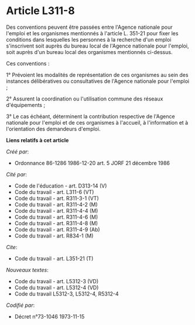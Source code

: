 # Article L311-8

Des conventions peuvent être passées entre l'Agence nationale pour l'emploi et les organismes mentionnés à l'article L.
351-21 pour fixer les conditions dans lesquelles les personnes à la recherche d'un emploi s'inscrivent soit auprès du bureau
local de l'Agence nationale pour l'emploi, soit auprès d'un bureau local des organismes mentionnés ci-dessus.

Ces conventions :

1° Prévoient les modalités de représentation de ces organismes au sein des instances délibératives ou consultatives de
l'Agence nationale pour l'emploi ;

2° Assurent la coordination ou l'utilisation commune des réseaux d'équipements ;

3° Le cas échéant, déterminent la contribution respective de l'Agence nationale pour l'emploi et de ces organismes à
l'accueil, à l'information et à l'orientation des demandeurs d'emploi.

**Liens relatifs à cet article**

_Créé par_:

  - Ordonnance 86-1286 1986-12-20 art. 5 JORF 21 décembre 1986

_Cité par_:

  - Code de l'éducation - art. D313-14 (V)
  - Code du travail - art. L311-6 (VT)
  - Code du travail - art. R311-3-1 (VT)
  - Code du travail - art. R311-4-2 (M)
  - Code du travail - art. R311-4-4 (M)
  - Code du travail - art. R311-4-6 (M)
  - Code du travail - art. R311-4-8 (M)
  - Code du travail - art. R311-4-9 (Ab)
  - Code du travail - art. R834-1 (M)

_Cite_:

  - Code du travail - art. L351-21 (T)

_Nouveaux textes_:

  - Code du travail - art. L5312-3 (VD)
  - Code du travail - art. L5312-4 (VD)
  - Code du travail L5312-3, L5312-4, R5312-4

_Codifié par_:

  - Décret n°73-1046 1973-11-15
